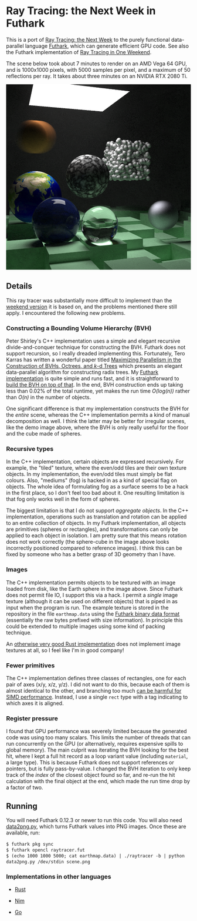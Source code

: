 # Ray Tracing: the Next Week in Futhark

This is a port of [Ray Tracing: the Next
Week](https://www.realtimerendering.com/raytracing/Ray%20Tracing_%20The%20Next%20Week.pdf)
to the purely functional data-parallel language
[Futhark](https://futhark-lang.org), which can generate efficient GPU
code.  See also the Futhark implementation of [Ray Tracing in One
Weekend](https://github.com/athas/raytracinginoneweekendinfuthark).

The scene below took about 7 minutes to render on an AMD Vega 64 GPU,
and is 1000x1000 pixels, with 5000 samples per pixel, and a maximum of
50 reflections per ray.  It takes about three minutes on an NVIDIA RTX
2080 Ti.

![](scene_final.png)

## Details

This ray tracer was substantially more difficult to implement than the
[weekend
version](https://github.com/athas/raytracinginoneweekendinfuthark) it
is based on, and the problems mentioned there still apply.  I
encountered the following new problems.

### Constructing a Bounding Volume Hierarchy (BVH)

Peter Shirley's C++ implementation uses a simple and elegant
recursive divide-and-conquer technique for constructing the BVH.
Futhark does not support recursion, so I really dreaded implementing
this.  Fortunately, Tero Karras has written a wonderful paper titled
[Maximizing Parallelism in the Construction of BVHs, Octrees, and
*k*-d
Trees](https://research.nvidia.com/sites/default/files/publications/karras2012hpg_paper.pdf)
which presents an elegant data-parallel algorithm for constructing
radix trees.  My [Futhark
implementation](https://github.com/athas/raytracingthenextweekinfuthark/blob/master/radixtree.fut)
is quite simple and runs fast, and it is straightforward to [build the
BVH on top of
that](https://github.com/athas/raytracingthenextweekinfuthark/blob/master/bvh.fut).
In the end, BVH construction ends up taking less than 0.02% of the
total runtime, yet makes the run time *O(log(n))* rather than *O(n)* in
the number of objects.

One significant difference is that my implementation constructs the
BVH for the *entire* scene, whereas the C++ implementation permits a
kind of manual decomposition as well.  I think the latter may be
better for irregular scenes, like the demo image above, where the BVH
is only really useful for the floor and the cube made of spheres.

### Recursive types

In the C++ implementation, certain objects are expressed recursively.
For example, the "tiled" texture, where the even/odd tiles are their
own texture objects.  In my implementation, the even/odd tiles must
simply be flat colours.  Also, "mediums" (fog) is hacked in as a kind
of special flag on objects.  The whole idea of formulating fog as a
surface seems to be a hack in the first place, so I don't feel too bad
about it.  One resulting limitation is that fog only works well in the
form of spheres.

The biggest limitation is that I do not support *aggregate objects*.
In the C++ implementation, operations such as translation and rotation
can be applied to an entire collection of objects.  In my Futhark
implementation, all objects are primitives (spheres or rectangles),
and transformations can only be applied to each object in isolation.
I am pretty sure that this means rotation does not work correctly (the
sphere-cube in the image above looks incorrectly positioned compared
to reference images).  I think this can be fixed by someone who has a
better grasp of 3D geometry than I have.

### Images

The C++ implementation permits objects to be textured with an image
loaded from disk, like the Earth sphere in the image above.  Since
Futhark does not permit file IO, I support this via a hack.  I permit
a *single* image texture (although it can be used on different
objects) that is piped in as input when the program is run.  The
example texture is stored in the repository in the file
`earthmap.data` using the [Futhark binary data
format](https://futhark.readthedocs.io/en/latest/binary-data-format.html)
(essentially the raw bytes prefixed with size information).  In
principle this could be extended to multiple images using some kind of
packing technique.

An [otherwise very good Rust
implementation](https://github.com/cbiffle/rtiow-rust) does not
implement image textures at all, so I feel like I'm in good company!

### Fewer primitives

The C++ implementation defines three classes of rectangles, one for
each pair of axes (x/y, x/z, y/z).  I did not want to do this, because
each of them is almost identical to the other, and branching too much
[can be harmful for SIMD
performance](https://cvw.cac.cornell.edu/gpu/thread_div).  Instead, I
use a single `rect` type with a tag indicating to which axes it is
aligned.

### Register pressure

I found that GPU performance was severely limited because the
generated code was using too many scalars.  This limits the number of
threads that can run concurrently on the GPU (or alternatively,
requires expensive spills to global memory).  The main culprit was
iterating the BVH looking for the best hit, where I kept a full hit
record as a loop variant value (including `material`, a large type).
This is because Futhark does not support references or pointers, but
is fully pass-by-value.  I changed the BVH iteration to only keep
track of the *index* of the closest object found so far, and re-run
the hit calculation with the final object at the end, which made the
run time drop by a factor of two.

## Running

You will need Futhark 0.12.3 or newer to run this code.  You will also
need
[data2png.py](https://github.com/diku-dk/futhark/blob/master/tools/data2png.py),
which turns Futhark values into PNG images.  Once these are available,
run:

```
$ futhark pkg sync
$ futhark opencl raytracer.fut
$ (echo 1000 1000 5000; cat earthmap.data) | ./raytracer -b | python data2png.py /dev/stdin scene.png
```

### Implementations in other languages

* [Rust](https://github.com/fralken/ray-tracing-the-next-week)

* [Nim](https://gitlab.com/define-private-public/PeterShirley-RayTracing-Nim)

* [Go](https://github.com/hunterloftis/oneweekend/blob/master/readme.md)

